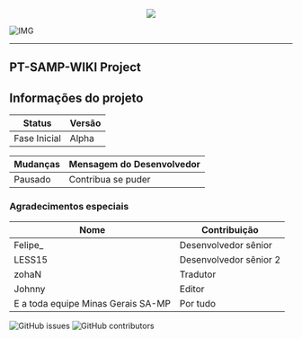 <p align="center">
 <a aria-label="Logo" href="https://projeto-sa-mp-wiki-pt-br.github.io/web/">
  <img src="https://arrozmusic.000webhostapp.com/assets/images/icon.png">
 </a>
</p>

![IMG](https://img.shields.io/badge/Minas%20Gerais%20SA--MP%20Group-PT--SAMP--WIKI-%23585858__E6E6E6)
<hr>
<h2>PT-SAMP-WIKI Project</h2>


## Informações do projeto
| Status | Versão |
| ---- | ------- |
| Fase Inicial | Alpha |


| Mudanças | Mensagem do Desenvolvedor |
| ---- | ------- |
| Pausado | Contribua se puder |


### Agradecimentos especiais
| Nome | Contribuição |
| ---- | ------- |
| Felipe_ | Desenvolvedor sênior |
| LESS15 | Desenvolvedor  sênior 2 |
| zohaN | Tradutor |
| Johnny | Editor |
| E a toda equipe Minas Gerais SA-MP | Por tudo |



![GitHub issues](https://img.shields.io/github/issues-raw/Projeto-SA-MP-Wiki-PT-BR/web?color=D8D8D8&label=Quest%C3%B5es%20em%20aberto&style=plastic)
![GitHub contributors](https://img.shields.io/github/contributors/Projeto-SA-MP-Wiki-PT-BR/web?color=D8D8D8&label=Contribuidores&logoColor=1C1C1C&style=plastic)
